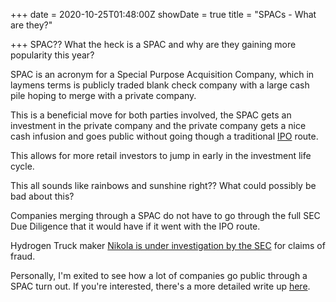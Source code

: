 +++
date = 2020-10-25T01:48:00Z
showDate = true
title = "SPACs - What are they?"

+++
SPAC?? What the heck is a SPAC and why are they gaining more popularity this year?

SPAC is an acronym for a Special Purpose Acquisition Company, which in laymens terms is publicly traded blank check company with a large cash pile hoping to merge with a private company.

This is a beneficial move for both parties involved, the SPAC gets an investment in the private company and the private company gets a nice cash infusion and goes public without going though a traditional [IPO](https://www.investopedia.com/terms/i/ipo.asp "IPO") route.

This allows for more retail investors to jump in early in the investment life cycle.

This all sounds like rainbows and sunshine right?? What could possibly be bad about this?

Companies merging through a SPAC do not have to go through the full SEC Due Diligence that it would have if it went with the IPO route.

Hydrogen Truck maker [Nikola is under investigation by the SEC](https://www.thestreet.com/investing/nikola-shares-slump-amid-sec-probe-into-short-seller-claims) for claims of fraud.

Personally, I'm exited to see how a lot of companies go public through a SPAC turn out. If you're interested, there's a more detailed write up [here](https://www.reddit.com/r/SPACs/wiki/index).